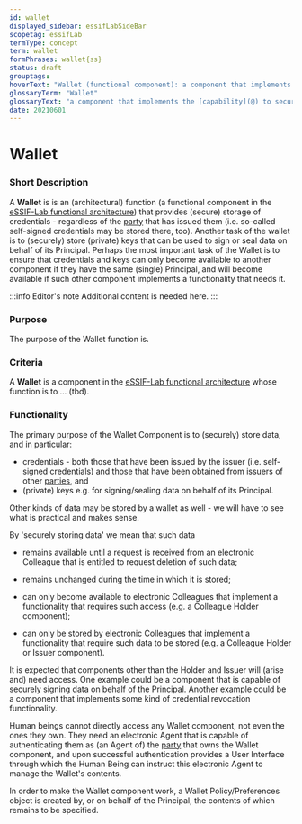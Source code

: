 ```yaml
---
id: wallet
displayed_sidebar: essifLabSideBar
scopetag: essifLab
termType: concept
term: wallet
formPhrases: wallet{ss}
status: draft
grouptags:
hoverText: "Wallet (functional component): a component that implements the Capability to securely store data as requested by Colleague Agents, and to provide stored data to Colleague Agents or Peer Agents, all in Compliance with the rules of its Principal's Wallet Policy."
glossaryTerm: "Wallet"
glossaryText: "a component that implements the [capability](@) to securely store data as requested by [colleague agents](colleague@), and to provide stored data to [colleague agents](colleague@) or [peer agents](peer-agent@), all in [compliance](@) with the rules of its [principal](@)'s [wallet policy](@)."
date: 20210601
---
```


# Wallet

### Short Description

A **Wallet** is is an (architectural) function (a functional component in the [eSSIF-Lab functional architecture](../essifLab-fw-conceptual-architecture-framework)) that provides (secure) storage of credentials - regardless of the [party](@) that has issued them (i.e. so-called self-signed credentials may be stored there, too). Another task of the wallet is to (securely) store (private) keys that can be used to sign or seal data on behalf of its Principal. Perhaps the most important task of the Wallet is to ensure that credentials and keys can only become available to another component if they have the same (single) Principal, and will become available if such other component implements a functionality that needs it.

:::info Editor's note
Additional content is needed here.
:::

### Purpose

The purpose of the Wallet function is.

### Criteria

A **Wallet** is a component in the [eSSIF-Lab functional architecture](../essifLab-fw-conceptual-architecture-framework) whose function is to ... (tbd).

### Functionality

The primary purpose of the Wallet Component is to (securely) store data, and in particular:

-   credentials - both those that have been issued by the issuer (i.e. self-signed credentials) and those that have been obtained from issuers of other [parties](@), and
-   (private) keys e.g. for signing/sealing data on behalf of its Principal.

Other kinds of data may be stored by a wallet as well - we will have to see what is practical and makes sense.

By 'securely storing data' we mean that such data

-   remains available until a request is received from an electronic Colleague that is entitled to request deletion of such data;
-   remains unchanged during the time in which it is stored;

-   can only become available to electronic Colleagues that implement a functionality that requires such access (e.g. a Colleague Holder component);
-   can only be stored by electronic Colleagues that implement a functionality that require such data to be stored (e.g. a Colleague Holder or Issuer component).

It is expected that components other than the Holder and Issuer will (arise and) need access. One example could be a component that is capable of securely signing data on behalf of the Principal. Another example could be a component that implements some kind of credential revocation functionality.

Human beings cannot directly access any Wallet component, not even the ones they own. They need an electronic Agent that is capable of authenticating them as (an Agent of) the [party](@) that owns the Wallet component, and upon successful authentication provides a User Interface through which the Human Being can instruct this electronic Agent to manage the Wallet's contents.

In order to make the Wallet component work, a Wallet Policy/Preferences object is created by, or on behalf of the Principal, the contents of which remains to be specified.
